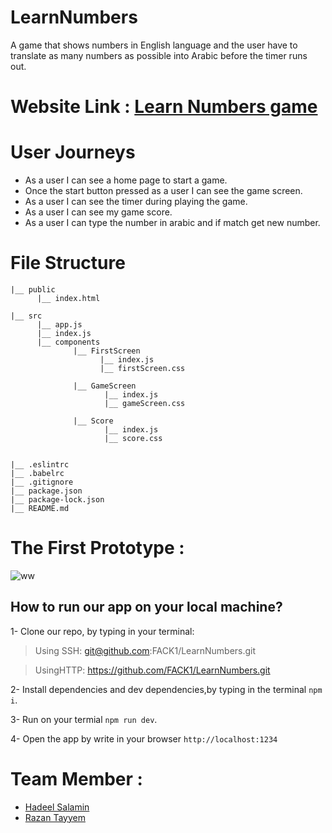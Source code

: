 # LearnNumbers
  A game that shows numbers in English language and the user have to translate as many numbers as possible into Arabic before the timer runs out.

# Website Link : [Learn Numbers game](https://trusting-wing-e398f3.netlify.com//)

 # User Journeys 
  - As a user I can see a home page to start a game.
  - Once the start button pressed as a user I can see the game screen.
  - As a user I can see the timer during playing the game.
  - As a user I can see my game score.
  - As a user I can type the number in arabic and if match get new number.

# File Structure
 ```
|__ public
       |__ index.html
      
|__ src
       |__ app.js
       |__ index.js
       |__ components
               |__ FirstScreen
                     |__ index.js
                     |__ firstScreen.css
               
               |__ GameScreen
                      |__ index.js
                      |__ gameScreen.css
               
               |__ Score
                      |__ index.js
                      |__ score.css
            

|__ .eslintrc
|__ .babelrc
|__ .gitignore
|__ package.json
|__ package-lock.json
|__ README.md

```
# The First Prototype :

![ww](https://user-images.githubusercontent.com/41734542/51908983-0c6cb300-23d4-11e9-9715-998728a47fa4.jpg)

## How to run our app on your local machine?

1- Clone our repo, by typing in your terminal:

 > Using SSH: git@github.com:FACK1/LearnNumbers.git
 
 > UsingHTTP: https://github.com/FACK1/LearnNumbers.git


2- Install dependencies and dev dependencies,by typing in the terminal `npm i`.

3- Run on your termial `npm run dev`.

4-  Open the app by write in your browser `http://localhost:1234`


# Team Member :
 - [Hadeel Salamin]()
 - [Razan Tayyem]()

